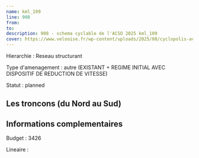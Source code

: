 ```yaml
---
name: kml_109 
line: 908
from: 
to:  
description: 908 - schema cyclable de l'ACSO 2025 kml_109 
cover: https://www.velooise.fr/wp-content/uploads/2025/08/cyclopolis-acso-908.jpg
---
```

Hierarchie : Reseau structurant

Type d'amenagement : autre (EXISTANT + REGIME INITIAL AVEC DISPOSITIF DE REDUCTION DE VITESSE)

Statut : planned

## Les troncons (du Nord au Sud)

## Informations complementaires

Budget  : 3426 

Lineaire :

